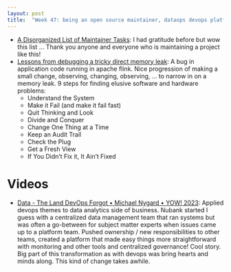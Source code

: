 ```yaml
---
layout: post
title:  "Week 47: being an open source maintainer, dataops devops platforms nygard"
---
```


* [A Disorganized List of Maintainer Tasks](https://davidism.com/maintainer-notes/): I had gratitude before but wow this list ... Thank you anyone and everyone who is maintaining a project like this!
* [Lessons from debugging a tricky direct memory leak](https://medium.com/pinterest-engineering/lessons-from-debugging-a-tricky-direct-memory-leak-f638c722d9f2): A bug in application code running in apache flink. Nice progression of making a small change, observing, changing, observing, ... to narrow in on a memory leak. 9 steps for finding elusive software and hardware problems:
  * Understand the System
  * Make it Fail (and make it fail fast)
  * Quit Thinking and Look
  * Divide and Conquer
  * Change One Thing at a Time
  * Keep an Audit Trail
  * Check the Plug
  * Get a Fresh View
  * If You Didn’t Fix it, It Ain’t Fixed

# Videos

* [Data - The Land DevOps Forgot • Michael Nygard • YOW! 2023](https://www.youtube.com/watch?v=459-H33is6o): Applied devops themes to data analytics side of business. Nubank started I guess with a centralized data management team that ran systems but was often a go-between for subject matter experts when issues came up to a platform team. Pushed ownership / new responsibilities to other teams, created a platform that made easy things more straightforward with monitoring and other tools and centralized governance! Cool story. Big part of this transformation as with devops was bring hearts and minds along. This kind of change takes awhile.